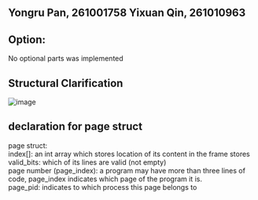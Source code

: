 ## Yongru Pan, 261001758 Yixuan Qin, 261010963

## Option:
No optional parts was implemented

## Structural Clarification
![image](https://github.com/WYRP/ECSE-427-Assignments/assets/93948251/076ee4d5-97bd-4d4a-b3a5-90de4a6e7806)

## declaration for page struct
page struct: <br>
    index[]: an int array which stores location of its content in the frame stores<br>
    valid_bits: which of its lines are valid (not empty)<br>
    page number (page_index): a program may have more than three lines of code, page_index indicates which page of the program it is.<br>
    page_pid: indicates to which process this page belongs to <br>

